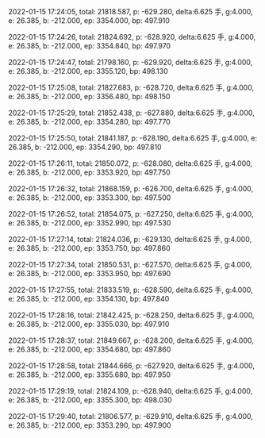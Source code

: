2022-01-15 17:24:05, total: 21818.587, p: -629.280, delta:6.625 手, g:4.000, e: 26.385, b: -212.000, ep: 3354.000, bp: 497.910

2022-01-15 17:24:26, total: 21824.692, p: -628.920, delta:6.625 手, g:4.000, e: 26.385, b: -212.000, ep: 3354.840, bp: 497.970

2022-01-15 17:24:47, total: 21798.160, p: -629.920, delta:6.625 手, g:4.000, e: 26.385, b: -212.000, ep: 3355.120, bp: 498.130

2022-01-15 17:25:08, total: 21827.683, p: -628.720, delta:6.625 手, g:4.000, e: 26.385, b: -212.000, ep: 3356.480, bp: 498.150

2022-01-15 17:25:29, total: 21852.438, p: -627.880, delta:6.625 手, g:4.000, e: 26.385, b: -212.000, ep: 3354.280, bp: 497.770

2022-01-15 17:25:50, total: 21841.187, p: -628.190, delta:6.625 手, g:4.000, e: 26.385, b: -212.000, ep: 3354.290, bp: 497.810

2022-01-15 17:26:11, total: 21850.072, p: -628.080, delta:6.625 手, g:4.000, e: 26.385, b: -212.000, ep: 3353.920, bp: 497.750

2022-01-15 17:26:32, total: 21868.159, p: -626.700, delta:6.625 手, g:4.000, e: 26.385, b: -212.000, ep: 3353.300, bp: 497.500

2022-01-15 17:26:52, total: 21854.075, p: -627.250, delta:6.625 手, g:4.000, e: 26.385, b: -212.000, ep: 3352.990, bp: 497.530

2022-01-15 17:27:14, total: 21824.036, p: -629.130, delta:6.625 手, g:4.000, e: 26.385, b: -212.000, ep: 3353.750, bp: 497.860

2022-01-15 17:27:34, total: 21850.531, p: -627.570, delta:6.625 手, g:4.000, e: 26.385, b: -212.000, ep: 3353.950, bp: 497.690

2022-01-15 17:27:55, total: 21833.519, p: -628.590, delta:6.625 手, g:4.000, e: 26.385, b: -212.000, ep: 3354.130, bp: 497.840

2022-01-15 17:28:16, total: 21842.425, p: -628.250, delta:6.625 手, g:4.000, e: 26.385, b: -212.000, ep: 3355.030, bp: 497.910

2022-01-15 17:28:37, total: 21849.667, p: -628.200, delta:6.625 手, g:4.000, e: 26.385, b: -212.000, ep: 3354.680, bp: 497.860

2022-01-15 17:28:58, total: 21844.666, p: -627.920, delta:6.625 手, g:4.000, e: 26.385, b: -212.000, ep: 3355.680, bp: 497.950

2022-01-15 17:29:19, total: 21824.109, p: -628.940, delta:6.625 手, g:4.000, e: 26.385, b: -212.000, ep: 3355.300, bp: 498.030

2022-01-15 17:29:40, total: 21806.577, p: -629.910, delta:6.625 手, g:4.000, e: 26.385, b: -212.000, ep: 3353.290, bp: 497.900